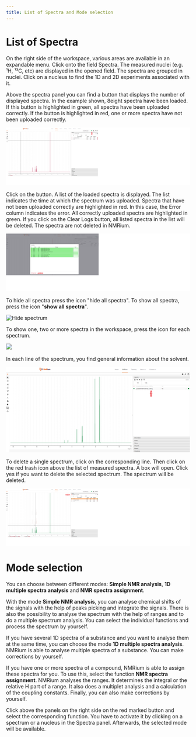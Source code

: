 ```yaml
---
title: List of Spectra and Mode selection
---
```


# List of Spectra

On the right side of the workspace, various areas are available in an expandable menu. Click onto the field Spectra. The measured nuclei (e.g. ¹H, ¹³C, etc) are displayed in the opened field. The spectra are grouped in nuclei. Click on a nucleus to find the 1D and 2D experiments associated with it. 

Above the spectra panel you can find a button that displays the number of displayed spectra. In the example shown, 8eight spectra have been loaded. If this button is highlighted in green, all spectra have been uploaded correctly. If the button is highlighted in red, one or more spectra have not been uploaded correctly. 

![](./korrekte_Spektren.svg)

Click on the button. A list of the loaded spectra is displayed. The list indicates the time at which the spectrum was uploaded. Spectra that have not been uploaded correctly are highlighted in red. In this case, the Error column indicates the error. All correctly uploaded spectra are highlighted in green. If you click on the Clear Logs button, all listed spectra in the list will be deleted. The spectra are not deleted in NMRium. 

![](./korrekte_Spektren2.png)

To hide all spectra press the icon "hide all spectra". To show all spectra, press the icon "**show all spectra**". 

![Hide spectrum](./Hide.gif)

To show one, two or more spectra in the workspace, press the icon for each spectrum. 

![](./show_Spectra.gif)

In each line of the spectrum, you find general information about the solvent.

![](./solvent.svg)

To delete a single spectrum, click on the corresponding line. Then click on the red trash icon above the list of measured spectra. A box will open. Click yes if you want to delete the selected spectrum. The spectrum will be deleted.

![](./Delete_spectra.png)

# Mode selection

You can choose between different modes: **Simple NMR analysis**, **1D multiple spectra analysis** and **NMR spectra assignment**. 

With the mode **Simple NMR analysis**, you can analyse chemical shifts of the signals with the help of peaks picking and integrate the signals. There is also the possibility to analyse the spectrum with the help of ranges and to do a multiple spectrum analysis. You can select the individual functions and process the spectrum by yourself.

If you have several 1D spectra of a substance and you want to analyse them at the same time, you can choose the mode **1D multiple spectra analysis**. NMRium is able to analyse multiple spectra of a substance. You can make corrections by yourself.

If you have one or more spectra of a compound, NMRium is able to assign these spectra for you. To use this, select the function **NMR spectra assignment**. NMRium analyses the ranges. It determines the integral or the relative H part of a range. It also does a multiplet analysis and a calculation of the coupling constants.  Finally, you can also make corrections by yourself.

Click above the panels on the right side on the red marked button and select the corresponding function. You have to activate it by clicking on a spectrum or a nucleus in the Spectra panel. Afterwards, the selected mode will be available.





